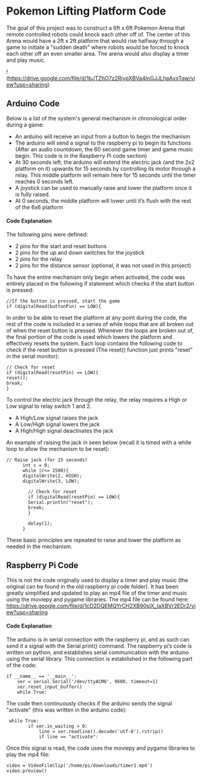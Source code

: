 # Pokemon Lifting Platform Code
The goal of this project was to construct a 6ft x 6ft Pokemon Arena that remote controlled robots could knock each other off of. The center of this Arena would have a 2ft x 2ft platform that would rise halfway through a game to initiate a "sudden death" where robots would be forced to knock each other off an even smaller area. The arena would also display a timer and play music.

!(https://drive.google.com/file/d/1bJTZhO7z2RiypXBVa4InGJJLhpAxxTqw/view?usp=sharing)

## Arduino Code
Below is a list of the system's general mechanism in chronological order during a game:
- An arduino will receive an input from a button to begin the mechanism
- The arduino will send a signal to the raspberry pi to begin its functions (After an audio countdown, the 60 second game timer and game music begin. This code is in the Raspberry Pi code section)
- At 30 seconds left, the arduino will extend the electric jack (and the 2x2 platform on it) upwards for 15 seconds by controlling its motor through a relay. This middle platform will remain here for 15 seconds until the timer reaches 0 seconds left.
- A joystick can be used to manually raise and lower the platform once it is fully raised.
- At 0 seconds, the middle platform will lower until it’s flush with the rest of the 6x6 platform

#### Code Explanation
The following pins were defined:
- 2 pins for the start and reset buttons
- 2 pins for the up and down switches for the joystick
- 2 pins for the relay
- 2 pins for the distance sensor (optional, it was not used in this project)


To have the entire mechanism only begin when activated, the code was entirely placed in the following if statement which checks if the start button is pressed:
```
//If the button is pressed, start the game
if (digitalRead(buttonPin) == LOW){
```


In order to be able to reset the platform at any point during the code, the rest of the code is included in a series of while loops that are all broken out of when the reset button is pressed. Whenever the loops are broken out of, the final portion of the code is used which lowers the platform and effectively resets the system. Each loop contains the following code to check if the reset button is pressed (The reset() function just prints "reset" in the serial monitor):
```
// Check for reset
if (digitalRead(resetPin) == LOW){
reset();
break; 
}
```

To control the electric jack through the relay, the relay requires a High or Low signal to relay switch 1 and 2.
- A High/Low signal raises the jack
- A Low/High signal lowers the jack
- A High/High signal deactivates the jack

An example of raising the jack in seen below (recall it is timed with a while loop to allow the mechanism to be reset):
```
// Raise jack (for 15 seconds)
      int c = 0;
      while (c<= 2500){
      digitalWrite(2, HIGH);
      digitalWrite(3, LOW);
      
        // Check for reset
        if (digitalRead(resetPin) == LOW){
        Serial.println("reset");
        break; 
        }

        delay(1);
      }
```

These basic principles are repeated to raise and lower the platform as needed in the mechanism.


## Raspberry Pi Code
This is not the code originally used to display a timer and play music (the original can be found in the old raspberry pi code folder). It has been greatly simplified and updated to play an mp4 file of the timer and music using the moviepy and pygame libraries. The mp4 file can be found here: 
https://drive.google.com/file/d/1cD2DQEMQYrCH2XB90sjX_IaXBVr2EDr2/view?usp=sharing

#### Code Explanation
The arduino is in serial connection with the raspberry pi, and as such can send it a signal with the Serial.print() command. The raspberry pi’s code is written on python, and establishes serial communication with the arduino using the serial library. This connection is estabilished in the following part of the code:
```
if __name__ == '__main__':
    ser = serial.Serial('/dev/ttyACM0', 9600, timeout=1)
    ser.reset_input_buffer()
    while True:
```

The code then continuously checks if the arduino sends the signal "activate" (this was written in the arduino code):
```
 while True:
        if ser.in_waiting > 0:
            line = ser.readline().decode('utf-8').rstrip()
            if line == "activate":
```

Once this signal is read, the code uses the moviepy and pygame libraries to play the mp4 file:
```
video = VideoFileClip('/home/pi/downloads/timer1.mp4')
video.preview()
```
